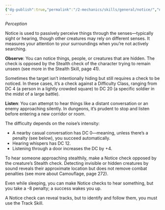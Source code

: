 ```yaml
---
{"dg-publish":true,"permalink":"/2-mechanics/skills/general/notice/","noteIcon":""}
---
```


*Perception*

Notice is used to passively perceive things through the senses—typically sight or hearing, though other creatures may rely on different senses. It measures your attention to your surroundings when you’re not actively searching.

**Observe**: You can notice things, people, or creatures that are hidden. The check is opposed by the Stealth check of the character trying to remain unseen (see more in the Stealth Skill, page 41).

Sometimes the target isn’t intentionally hiding but still requires a check to be noticed. In these cases, it’s a check against a Difficulty Class, ranging from DC 4 (a person in a lightly crowded square) to DC 20 (a specific soldier in the midst of a large battle).

**Listen**: You can attempt to hear things like a distant conversation or an enemy approaching silently. In dungeons, it’s prudent to stop and listen before entering a new corridor or room.

The difficulty depends on the noise’s intensity:

- A nearby casual conversation has DC 0—meaning, unless there’s a penalty (see below), you succeed automatically.
- Hearing whispers has DC 12.
- Listening through a door increases the DC by +4.

To hear someone approaching stealthily, make a Notice check opposed by the creature’s Stealth check. Detecting invisible or hidden creatures by sound reveals their approximate location but does not remove combat penalties (see more about Camouflage, page 272).

Even while sleeping, you can make Notice checks to hear something, but you take a -8 penalty; a success wakes you up.

A Notice check can reveal tracks, but to identify and follow them, you must use the Track Skill.